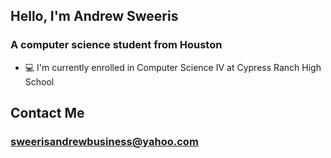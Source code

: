 ## Hello, I'm Andrew Sweeris
### A computer science student from Houston

 - 💻 I'm currently enrolled in Computer Science IV at Cypress Ranch High School

## Contact Me
### sweerisandrewbusiness@yahoo.com
